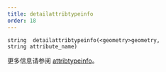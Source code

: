 ```yaml
---
title: detailattribtypeinfo
order: 18
---
```

`string  detailattribtypeinfo(<geometry>geometry, string attribute_name)`

更多信息请参阅 [attribtypeinfo](./attribtypeinfo "返回几何体属性的变换元数据")。
